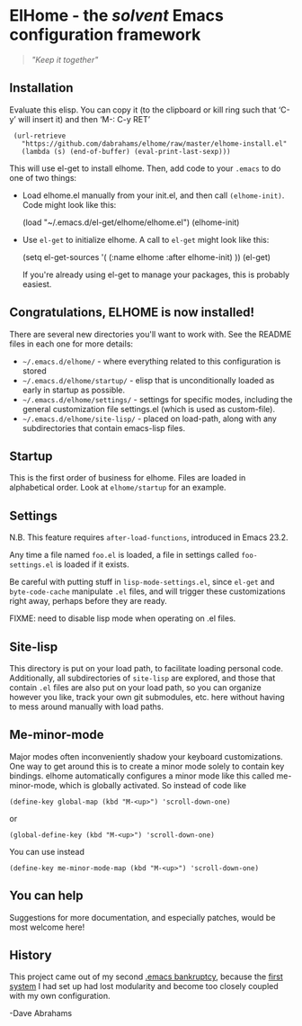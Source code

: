 # ElHome - the _solvent_ Emacs configuration framework

> _"Keep it together"_

## Installation

Evaluate this elisp.  You can copy it (to the clipboard or kill
ring such that ‘C-y’ will insert it) and then ‘M-: C-y RET’

     (url-retrieve
       "https://github.com/dabrahams/elhome/raw/master/elhome-install.el"
       (lambda (s) (end-of-buffer) (eval-print-last-sexp)))

This will use el-get to install elhome.  Then, add code to your `.emacs` to do one of two things:

* Load elhome.el manually from your init.el, and then call `(elhome-init)`. Code
  might look like this:

    (load "~/.emacs.d/el-get/elhome/elhome.el")
    (elhome-init)

* Use `el-get` to initialize elhome.  A call to `el-get` might look like this:

    (setq el-get-sources
          '(
            (:name elhome :after elhome-init)
           ))
    (el-get)

  If you're already using el-get to manage your packages, this is probably
  easiest.

## Congratulations, ELHOME is now installed!

There are several new directories you'll want to work with.  See the
README files in each one for more details:

* `~/.emacs.d/elhome/` - where everything related to this configuration is stored
* `~/.emacs.d/elhome/startup/` - elisp that is unconditionally loaded as
  early in startup as possible.
* `~/.emacs.d/elhome/settings/` - settings for specific modes, including
  the general customization file settings.el (which is used as custom-file).
* `~/.emacs.d/elhome/site-lisp/` - placed on load-path, along with any
  subdirectories that contain emacs-lisp files.

## Startup

This is the first order of business for elhome.  Files are loaded in
alphabetical order.  Look at `elhome/startup` for an example.

## Settings

N.B. This feature requires `after-load-functions`, introduced in Emacs 23.2.

Any time a file named `foo.el` is loaded, a file in settings called
`foo-settings.el` is loaded if it exists.

Be careful with putting stuff in `lisp-mode-settings.el`, since
`el-get` and `byte-code-cache` manipulate `.el` files, and will
trigger these customizations right away, perhaps before they are
ready.

FIXME: need to disable lisp mode when operating on .el files.

## Site-lisp

This directory is put on your load path, to facilitate loading
personal code.  Additionally, all subdirectories of `site-lisp` are
explored, and those that contain `.el` files are also put on your load
path, so you can organize however you like, track your own git
submodules, etc. here without having to mess around manually with load
paths.

## Me-minor-mode

Major modes often inconveniently shadow your keyboard
customizations.  One way to get around this is to create a minor mode
solely to contain key bindings.  elhome automatically configures a
minor mode like this called me-minor-mode, which is globally
activated.  So instead of code like

    (define-key global-map (kbd "M-<up>") 'scroll-down-one)

or

    (global-define-key (kbd "M-<up>") 'scroll-down-one)

You can use instead

    (define-key me-minor-mode-map (kbd "M-<up>") 'scroll-down-one)

## You can help

Suggestions for more documentation, and especially patches, would be
most welcome here!

## History

This project came out of my second
[.emacs bankruptcy](http://emacsblog.org/2007/10/07/declaring-emacs-bankruptcy/),
because the [first system](http://github.com/dabrahams/elisp) I had
set up had lost modularity and become too closely coupled with my own
configuration.

-Dave Abrahams
